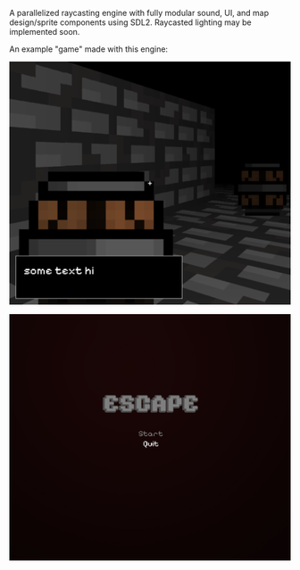 A parallelized raycasting engine with fully modular sound, UI, and map design/sprite components using SDL2. Raycasted lighting may be implemented soon.

An example "game" made with this engine:

![first example](https://github.com/noahl25/improved-raycasting-engine/blob/master/first.PNG)

![second example](https://github.com/noahl25/improved-raycasting-engine/blob/master/second.PNG)
